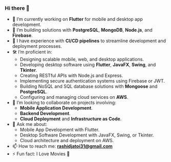 ### Hi there 👋

<!-- **rashidjatoi/rashidjatoi** is a ✨ _special_ ✨ repository because its `README.md` (this file) appears on your GitHub profile. -->
<!-- 
Here are some ideas to get you started: -->

- 🔭 I’m currently working on **Flutter** for mobile and desktop app development.
- 🌟 I’m building solutions with **PostgreSQL**, **MongoDB**, **Node.js**, and **Firebase**.
- 🚀 I have experience with **CI/CD pipelines** to streamline development and deployment processes.
- 🛠️ I’m proficient in:
  - Designing scalable mobile, web, and desktop applications.
  - Developing desktop software using **Flutter**, **JavaFX**, **Swing**, and **Tkinter**.
  - Creating RESTful APIs with Node.js and Express.
  - Implementing secure authentication systems using Firebase or JWT.
  - Building NoSQL and SQL database solutions with **Mongoose** and **PostgreSQL**.
  - Configuring and managing cloud services on **AWS**.
- 👯 I’m looking to collaborate on projects involving:
  - **Mobile Application Development**.
  - **Backend Development**.
  - **Cloud Deployment** and **Infrastructure as Code**.
- 💬 Ask me about:
  - Mobile App Development with Flutter.
  - Desktop Software Development with JavaFX, Swing, or Tkinter.
  - Cloud architecture and deployment on AWS.
- 📫 How to reach me: **rashidjatoi31@gmail.com**
- ⚡ Fun fact: I Love Movies 🎥
